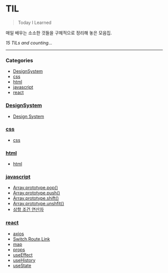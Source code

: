 # TIL
> Today I Learned

매일 배우는 소소한 것들을 구체적으로 정리해 놓은 모음집.


_15 TILs and counting..._

---

### Categories

- [DesignSystem](#DesignSystem)
- [css](#css)
- [html](#html)
- [javascript](#javascript)
- [react](#react)

### [DesignSystem](#DesignSystem)
- [Design System](DesignSystem/designSystem.md)

### [css](#css)
- [css](css/css.md)

### [html](#html)
- [html](html/html.md)

### [javascript](#javascript)
- [Array.prototype.pop()](javascript/Array.prototype.pop.md)
- [Array.prototype.push()](javascript/Array.prototype.push.md)
- [Array.prototype.shift()](javascript/Array.prototype.shift.md)
- [Array.prototype.unshfit()](javascript/Array.prototype.unshift.md)
- [삼항 조건 연산자](javascript/삼항조건연산자.md)

### [react](#react)
- [axios](react/axios.md)
- [Switch,Route,Link](react/Switch_Route_Link.md)
- [map](react/map.md)
- [props](react/props.md)
- [useEffect](react/useEffect.md)
- [useHistory](react/useHIstory.md)
- [useState](react/useState.md)

[1]: https://simonwillison.net/2020/Apr/20/self-rewriting-readme/
[2]: https://github.com/jbranchaud/til

